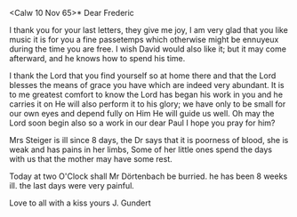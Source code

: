  <Calw 10 Nov 65>*
Dear Frederic

I thank you for your last letters, they give me joy, I am very glad that you like music it is for you a fine passetemps which otherwise might be ennuyeux during the time you are free. I wish David would also like it; but it may come afterward, and he knows how to spend his time.

I thank the Lord that you find yourself so at home there and that the Lord blesses the means of grace you have which are indeed very abundant. It is to me greatest comfort to know the Lord has began his work in you and he carries it on He will also perform it to his glory; we have only to be small for our own eyes and depend fully on Him He will guide us well. Oh may the Lord soon begin also so a work in our dear Paul I hope you pray for him?

Mrs Steiger is ill since 8 days, the Dr says that it is poorness of blood, she is weak and has pains in her limbs, Some of her little ones spend the days with us that the mother may have some rest.

Today at two O'Clock shall Mr Dörtenbach be burried. he has been 8 weeks ill. the last days were very painful.

 Love to all with a kiss
 yours J. Gundert

